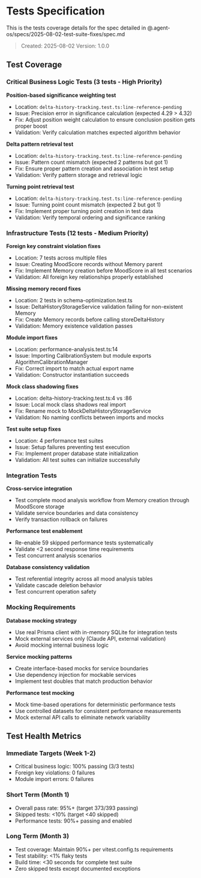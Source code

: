 # Tests Specification

This is the tests coverage details for the spec detailed in @.agent-os/specs/2025-08-02-test-suite-fixes/spec.md

> Created: 2025-08-02
> Version: 1.0.0

## Test Coverage

### Critical Business Logic Tests (3 tests - High Priority)

**Position-based significance weighting test**
- Location: `delta-history-tracking.test.ts:line-reference-pending`
- Issue: Precision error in significance calculation (expected 4.29 > 4.32)
- Fix: Adjust position weight calculation to ensure conclusion position gets proper boost
- Validation: Verify calculation matches expected algorithm behavior

**Delta pattern retrieval test**
- Location: `delta-history-tracking.test.ts:line-reference-pending`  
- Issue: Pattern count mismatch (expected 2 patterns but got 1)
- Fix: Ensure proper pattern creation and association in test setup
- Validation: Verify pattern storage and retrieval logic

**Turning point retrieval test**
- Location: `delta-history-tracking.test.ts:line-reference-pending`
- Issue: Turning point count mismatch (expected 2 but got 1)
- Fix: Implement proper turning point creation in test data
- Validation: Verify temporal ordering and significance ranking

### Infrastructure Tests (12 tests - Medium Priority)

**Foreign key constraint violation fixes**
- Location: 7 tests across multiple files
- Issue: Creating MoodScore records without Memory parent
- Fix: Implement Memory creation before MoodScore in all test scenarios
- Validation: All foreign key relationships properly established

**Missing memory record fixes**
- Location: 2 tests in schema-optimization.test.ts
- Issue: DeltaHistoryStorageService validation failing for non-existent Memory
- Fix: Create Memory records before calling storeDeltaHistory
- Validation: Memory existence validation passes

**Module import fixes**
- Location: performance-analysis.test.ts:14
- Issue: Importing CalibrationSystem but module exports AlgorithmCalibrationManager  
- Fix: Correct import to match actual export name
- Validation: Constructor instantiation succeeds

**Mock class shadowing fixes**
- Location: delta-history-tracking.test.ts:4 vs :86
- Issue: Local mock class shadows real import
- Fix: Rename mock to MockDeltaHistoryStorageService
- Validation: No naming conflicts between imports and mocks

**Test suite setup fixes**
- Location: 4 performance test suites
- Issue: Setup failures preventing test execution
- Fix: Implement proper database state initialization
- Validation: All test suites can initialize successfully

### Integration Tests

**Cross-service integration**
- Test complete mood analysis workflow from Memory creation through MoodScore storage
- Validate service boundaries and data consistency
- Verify transaction rollback on failures

**Performance test enablement**
- Re-enable 59 skipped performance tests systematically
- Validate <2 second response time requirements
- Test concurrent analysis scenarios

**Database consistency validation**
- Test referential integrity across all mood analysis tables  
- Validate cascade deletion behavior
- Test concurrent operation safety

### Mocking Requirements

**Database mocking strategy**
- Use real Prisma client with in-memory SQLite for integration tests
- Mock external services only (Claude API, external validation)
- Avoid mocking internal business logic

**Service mocking patterns**
- Create interface-based mocks for service boundaries
- Use dependency injection for mockable services
- Implement test doubles that match production behavior

**Performance test mocking**
- Mock time-based operations for deterministic performance tests
- Use controlled datasets for consistent performance measurements
- Mock external API calls to eliminate network variability

## Test Health Metrics

### Immediate Targets (Week 1-2)
- Critical business logic: 100% passing (3/3 tests)
- Foreign key violations: 0 failures
- Module import errors: 0 failures

### Short Term (Month 1)  
- Overall pass rate: 95%+ (target 373/393 passing)
- Skipped tests: <10% (target <40 skipped)
- Performance tests: 90%+ passing and enabled

### Long Term (Month 3)
- Test coverage: Maintain 90%+ per vitest.config.ts requirements
- Test stability: <1% flaky tests
- Build time: <30 seconds for complete test suite
- Zero skipped tests except documented exceptions